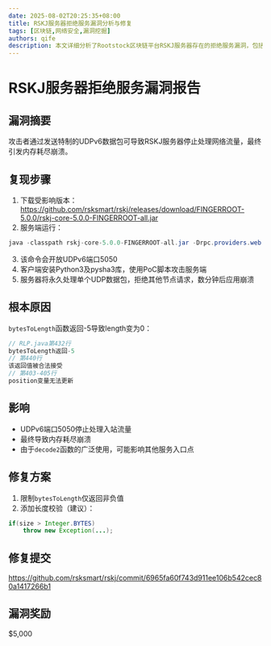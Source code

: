 ```yaml
---
date: 2025-08-02T20:25:35+08:00
title: RSKJ服务器拒绝服务漏洞分析与修复
tags: [区块链,网络安全,漏洞挖掘]
authors: qife
description: 本文详细分析了Rootstock区块链平台RSKJ服务器存在的拒绝服务漏洞，包括漏洞复现步骤、根本原因分析以及最终的修复方案，涉及UDP协议处理异常和内存耗尽问题。
---
```


# RSKJ服务器拒绝服务漏洞报告

## 漏洞摘要
攻击者通过发送特制的UDPv6数据包可导致RSKJ服务器停止处理网络流量，最终引发内存耗尽崩溃。

## 复现步骤
1. 下载受影响版本：https://github.com/rsksmart/rskj/releases/download/FINGERROOT-5.0.0/rskj-core-5.0.0-FINGERROOT-all.jar
2. 服务端运行：
```java
java -classpath rskj-core-5.0.0-FINGERROOT-all.jar -Drpc.providers.web.cors=* -Drpc.providers.web.ws.enabled=true co.rsk.Start
```
3. 该命令会开放UDPv6端口5050
4. 客户端安装Python3及pysha3库，使用PoC脚本攻击服务端
5. 服务器将永久处理单个UDP数据包，拒绝其他节点请求，数分钟后应用崩溃

## 根本原因
`bytesToLength`函数返回-5导致length变为0：
```java
// RLP.java第432行
bytesToLength返回-5
// 第440行
该返回值被合法接受
// 第403-405行
position变量无法更新
```

## 影响
- UDPv6端口5050停止处理入站流量
- 最终导致内存耗尽崩溃
- 由于`decode2`函数的广泛使用，可能影响其他服务入口点

## 修复方案
1. 限制`bytesToLength`仅返回非负值
2. 添加长度校验（建议）：
```java
if(size > Integer.BYTES)
    throw new Exception(...);
```

## 修复提交
https://github.com/rsksmart/rskj/commit/6965fa60f743d911ee106b542cec80a1417266b1

## 漏洞奖励
$5,000